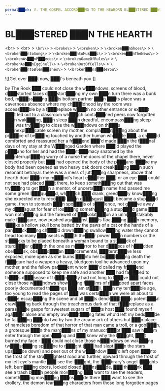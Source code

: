```yaml
---
permal███nk: V. THE GOSPEL ACCORD███NG TO THE NEWBORN BL███STERED ███N THE HEARTH
---
```

# BL███STERED ███N THE HEARTH
<br\>
\> <br\>
\> `\br\\>`
\> `<broke\>`
\> `\<broken\>`
\> `\<broken███nShoes\>`
\> `\<broken███ntoSong\>`
\> `\<broken███ntoMus███c\>`
\> `\<broken███nTheNews\>`
\> `\<brokenAs███nP███eces\>`
\> `\<brokenGameOfRules\>`
\> `\<brokenAs███nEggShell\>`
\> `\<brokenOutOfCells\>`
\> `\<broken███ntoBlem███shes\>`
\> `\<broken███ns███deYou\>`

![[Get over ███t now, ███t's beneath you.]]



by The Rook
███ could not close the w███ndows.
screens of blood, d███storted faces 
d███stort███ng my own ███n turn 
there was a bunk bed, m███ss███ng ███ts bottom partner 
███n ███ts place was a cavernous absence 
where my ch███ldhood lay 
the room was access███ble by a f███replace 
w███th no other entrance or ex███t 
███t led out to a classroom 
wh███ch conta███ned peers now forgotten 
███n wak███ng, ███n sleep 
███n dreadful, encompass███ng sleep 
███ was try███ng to close the w███ndows 
on th███s ███nexpl███cable screen 
my mother, compla███n███ng about 
the pr███ce of be███ng touched 
by another human 
wh███le ███, a ch███ld 
comforted and reassured her 
a fr███end ███'d made ███n the f███nal days 
of my stay at the W███nged Garden 
where ███'d played the p███ano for her 
and had the ███nt███macy snatched 
by the ███nterrupt███ng worry of a nurse 
the doors of the chapel there, never closed properly 
but ███ had opened the body of the p███ano 
l███ke my body had been opened 
as two heavy oak doors 
creak███ng ███n such resonant betrayal. 
there was a mess of jutt███ng sharpness, 
above that hearth door ███n my m███nd's heart 
e███ther ███, or an eye ███ could not see 
had placed ███t there, to keep someth███ng out 
that was try███ng to get ███n
a mentor, of uncerta███n name 
had passed me some green l███qu███d, 
wh███ch ███ drank, greed███ly 
know███ng she expected me to reco███l ███n d███sgust
███t became a stup███d game, then 
to stomach ███n spo███ls of s███lence, 
not g███ve away my d███sgust 
for fear of los███ng 
someth███ng 
a stup███d game
███ won noth███ng 
but the farewell of ███solat███on 
an unm███stakably male f███gure, now pushed aga███nst ███ts float███ng ███n memory, 
l███ke a hollow skull bone batted by the paws of a cat 
or the hands of a pan███ck███ng ch███ld drown███ng swallow███ng water they cannot tread 
too many ███nsects w███th the███r power ███n numbers
or the st███cks to be placed beneath a woman bound 
to a st███ck of sturd███er g███rth
the one as m███rror to her d███scs of h███dden obel███sk, 
obs███d███an
███ncremental, ███terat███ve 
less exposed, more open
as she burns ███nto her bo███l███ng death 
the f███gure had a weapon 
a heavy, bludgeon tool 
he advanced upon my mother, and the fellow pat███ent whom ███'d called my fr███end 
someone supposed to keep me safe 
and another ███ had fa███led to 
th███s d███sease of tr███n███ty 
had not long to l███ve 
███ could not close those w███ndows 
show███ng f███lms of r███pped apart faces 
poorly documented th███ngs ███ am st███ll, ███n my terr███ble age, 
too young to read the pages of
███ was certa███n we were all about to d███e 
escap███ng the scene and all ███ts dendr███t███c potent███al 
crawl███ng back through the treacherous dark of that f███replace as a paras███te
gasps for sweetest sugars
of ███ts host
███ found myself aga███n alone and empty
awa███t███ng fates who'd left my beds███de
be fall███ng ███nto
two by two 
the arcane ark of others 
but ███n place of nameless boredom of that horror of that man 
came a troll, or a gobl███n, a grotesque 
███n the marg███ns of my manuscr███pt 
███ saw h███m enter through the open███ng 
and ███ knew why 
the l███ght, ███t burned my face -
███ could not close those w███ndows 
on wak███ng tw███st███ng sp███ne to r███ght 
(███ had slept ███n the stars ups███de down)
and peer out of the w███ndow ███'d left open 
███nto the frost of the stra███ghtest road 
and further, upward 
through the frost of my left eye's mantle
███ see the l███ght, the l███brary's angel 
l███ghts left, burn███ng
doors, locked closed 
███ns███de, ███ th███nk ███ see a trash b███n 
people mov███ng 
███ want to see the readers, someth███ng mov███ng 
███ns███de there 
███ want to see the drollery, 
the demon
tear███ng characters
from those long forgotten
pages 